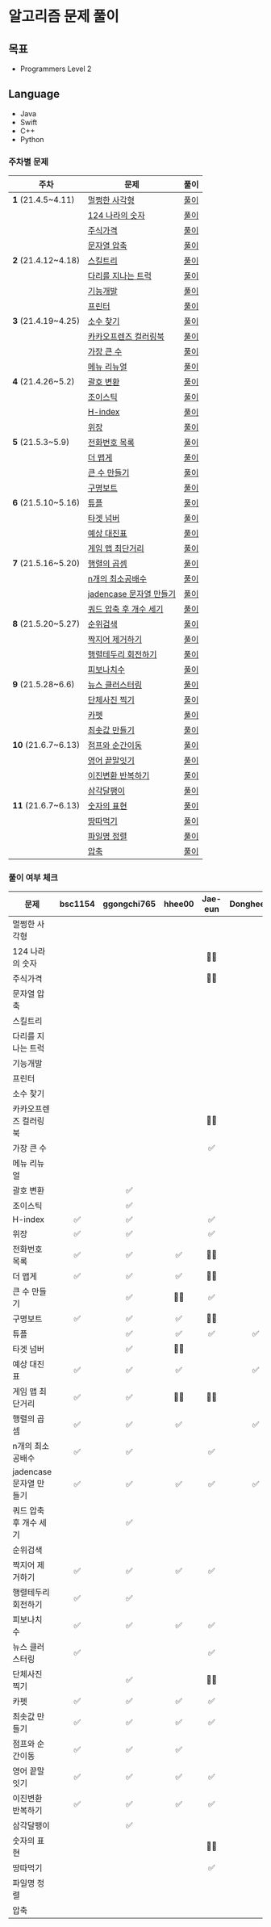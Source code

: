 # 알고리즘 문제 풀이

## 목표
* Programmers Level 2

## Language
* Java
* Swift
* C++
* Python

### 주차별 문제
| 주차               | 문제                                              | 풀이     |
| ------------------ | ------------------------------------------------- | -------- |
| **1** (21.4.5~4.11) | [멀쩡한 사각형](https://programmers.co.kr/learn/courses/30/lessons/62048) | [풀이](https://github.com/AlgorithmStudy2021/algorithm/tree/main/programmers/level2/2021.04.05~2021.04.11(1%EC%A3%BC%EC%B0%A8)/%EB%A9%80%EC%A9%A1%ED%95%9C%20%EC%82%AC%EA%B0%81%ED%98%95) |
|   | [124 나라의 숫자](https://programmers.co.kr/learn/courses/30/lessons/12899) | [풀이](https://github.com/AlgorithmStudy2021/algorithm/tree/main/programmers/level2/2021.04.05~2021.04.11(1%EC%A3%BC%EC%B0%A8)/124%EB%82%98%EB%9D%BC%EC%9D%98%EC%88%AB%EC%9E%90) |
|   | [주식가격](https://programmers.co.kr/learn/courses/30/lessons/42584ㅍ) | [풀이](https://github.com/AlgorithmStudy2021/algorithm/tree/main/programmers/level2/2021.04.05~2021.04.11(1%EC%A3%BC%EC%B0%A8)/%EC%A3%BC%EC%8B%9D%EA%B0%80%EA%B2%A9) |
|   | [문자열 압축](https://programmers.co.kr/learn/courses/30/lessons/60057) | [풀이](https://github.com/AlgorithmStudy2021/algorithm/tree/main/programmers/level2/2021.04.05~2021.04.11(1%EC%A3%BC%EC%B0%A8)/%EB%AC%B8%EC%9E%90%EC%97%B4%EC%95%95%EC%B6%95) |
| **2** (21.4.12~4.18) | [스킬트리](https://programmers.co.kr/learn/courses/30/lessons/49993) | [풀이](https://github.com/AlgorithmStudy2021/algorithm/tree/main/programmers/level2/2021.04.12~2021.04.18(2%EC%A3%BC%EC%B0%A8)/%EC%8A%A4%ED%82%AC%ED%8A%B8%EB%A6%AC) |
|   | [다리를 지나는 트럭](https://programmers.co.kr/learn/courses/30/lessons/42583) | [풀이](https://github.com/AlgorithmStudy2021/algorithm/tree/main/programmers/level2/2021.04.12~2021.04.18(2%EC%A3%BC%EC%B0%A8)/%EB%8B%A4%EB%A6%AC%EB%A5%BC%EC%A7%80%EB%82%98%EB%8A%94%ED%8A%B8%EB%9F%AD) |
|   | [기능개발](https://programmers.co.kr/learn/courses/30/lessons/42586) | [풀이](https://github.com/AlgorithmStudy2021/algorithm/tree/main/programmers/level2/2021.04.12~2021.04.18(2%EC%A3%BC%EC%B0%A8)/%EA%B8%B0%EB%8A%A5%EA%B0%9C%EB%B0%9C) |
|   | [프린터](https://programmers.co.kr/learn/courses/30/lessons/42587) | [풀이](https://github.com/AlgorithmStudy2021/algorithm/tree/main/programmers/level2/2021.04.12~2021.04.18(2%EC%A3%BC%EC%B0%A8)/%ED%94%84%EB%A6%B0%ED%84%B0) |
| **3** (21.4.19~4.25) | [소수 찾기](https://programmers.co.kr/learn/courses/30/lessons/42839) | [풀이](https://github.com/AlgorithmStudy2021/algorithm/tree/main/programmers/level2/2021.04.19~2021.04.25(3%EC%A3%BC%EC%B0%A8)/%EC%86%8C%EC%88%98%EC%B0%BE%EA%B8%B0) |
|   | [카카오프렌즈 컬러링북](https://programmers.co.kr/learn/courses/30/lessons/1829) | [풀이](https://github.com/AlgorithmStudy2021/algorithm/tree/main/programmers/level2/2021.04.19~2021.04.25(3%EC%A3%BC%EC%B0%A8)/%EC%B9%B4%EC%B9%B4%EC%98%A4%ED%94%84%EB%A0%8C%EC%A6%88%20%EC%BB%AC%EB%9F%AC%EB%A7%81%EB%B6%81) |
|   | [가장 큰 수](https://programmers.co.kr/learn/courses/30/lessons/42746) | [풀이](https://github.com/AlgorithmStudy2021/algorithm/tree/main/programmers/level2/2021.04.19~2021.04.25(3%EC%A3%BC%EC%B0%A8)/%EA%B0%80%EC%9E%A5%ED%81%B0%EC%88%98) |
|   | [메뉴 리뉴얼](https://programmers.co.kr/learn/courses/30/lessons/72411) | [풀이](https://github.com/AlgorithmStudy2021/algorithm/tree/main/programmers/level2/2021.04.19~2021.04.25(3%EC%A3%BC%EC%B0%A8)/%EB%A9%94%EB%89%B4%EB%A6%AC%EB%89%B4%EC%96%BC) |
| **4** (21.4.26~5.2) | [괄호 변환](https://programmers.co.kr/learn/courses/30/lessons/60058) | [풀이](https://github.com/AlgorithmStudy2021/algorithm/tree/main/programmers/level2/2021.04.26~2021.05.02(4%EC%A3%BC%EC%B0%A8)/%EA%B4%84%ED%98%B8%EB%B3%80%ED%99%98) |
|   | [조이스틱](https://programmers.co.kr/learn/courses/30/lessons/42860) | [풀이](https://github.com/AlgorithmStudy2021/algorithm/tree/main/programmers/level2/2021.04.26~2021.05.02(4%EC%A3%BC%EC%B0%A8)/%EC%A1%B0%EC%9D%B4%EC%8A%A4%ED%8B%B1) |
|   | [H-index](https://programmers.co.kr/learn/courses/30/lessons/42747) | [풀이](https://github.com/AlgorithmStudy2021/algorithm/tree/main/programmers/level2/2021.04.26~2021.05.02(4%EC%A3%BC%EC%B0%A8)/H-index) |
|   | [위장](https://programmers.co.kr/learn/courses/30/lessons/42578) | [풀이](https://github.com/AlgorithmStudy2021/algorithm/tree/main/programmers/level2/2021.04.26~2021.05.02(4%EC%A3%BC%EC%B0%A8)/%EC%9C%84%EC%9E%A5) |
| **5** (21.5.3~5.9) | [전화번호 목록](https://programmers.co.kr/learn/courses/30/lessons/42577) | [풀이](https://github.com/AlgorithmStudy2021/algorithm/tree/main/programmers/level2/2021.05.03~2021.05.09(5%EC%A3%BC%EC%B0%A8)/%EC%A0%84%ED%99%94%EB%B2%88%ED%98%B8%EB%AA%A9%EB%A1%9D) |
|   | [더 맵게](https://programmers.co.kr/learn/courses/30/lessons/42626) | [풀이](https://github.com/AlgorithmStudy2021/algorithm/tree/main/programmers/level2/2021.05.03~2021.05.09(5%EC%A3%BC%EC%B0%A8)/%EB%8D%94%EB%A7%B5%EA%B2%8C) |
|   | [큰 수 만들기](https://programmers.co.kr/learn/courses/30/lessons/42883) | [풀이](https://github.com/AlgorithmStudy2021/algorithm/tree/main/programmers/level2/2021.05.03~2021.05.09(5%EC%A3%BC%EC%B0%A8)/%ED%81%B0%EC%88%98%EB%A7%8C%EB%93%A4%EA%B8%B0) |
|   | [구명보트](https://programmers.co.kr/learn/courses/30/lessons/42885) | [풀이](https://github.com/AlgorithmStudy2021/algorithm/tree/main/programmers/level2/2021.05.03~2021.05.09(5%EC%A3%BC%EC%B0%A8)/%EA%B5%AC%EB%AA%85%EB%B3%B4%ED%8A%B8) |
| **6** (21.5.10~5.16) | [튜플](https://programmers.co.kr/learn/courses/30/lessons/64065) | [풀이](https://github.com/AlgorithmStudy2021/algorithm/tree/main/programmers/level2/2021.05.10~2021.05.16(6%EC%A3%BC%EC%B0%A8)/%ED%8A%9C%ED%94%8C) |
|   | [타겟 넘버](https://programmers.co.kr/learn/courses/30/lessons/43165) | [풀이](https://github.com/AlgorithmStudy2021/algorithm/tree/main/programmers/level2/2021.05.10~2021.05.16(6%EC%A3%BC%EC%B0%A8)/%ED%83%80%EA%B2%9F%20%EB%84%98%EB%B2%84) |
|   | [예상 대진표](https://programmers.co.kr/learn/courses/30/lessons/12985) | [풀이](https://github.com/AlgorithmStudy2021/algorithm/tree/main/programmers/level2/2021.05.10~2021.05.16(6%EC%A3%BC%EC%B0%A8)/%EC%98%88%EC%83%81%20%EB%8C%80%EC%A7%84%ED%91%9C) |
|   | [게임 맵 최단거리](https://programmers.co.kr/learn/courses/30/lessons/1844) | [풀이](https://github.com/AlgorithmStudy2021/algorithm/tree/main/programmers/level2/2021.05.10~2021.05.16(6%EC%A3%BC%EC%B0%A8)/%EA%B2%8C%EC%9E%84%20%EB%A7%B5%20%EC%B5%9C%EB%8B%A8%EA%B1%B0%EB%A6%AC) |
| **7** (21.5.16~5.20) | [행렬의 곱셈](https://programmers.co.kr/learn/courses/30/lessons/12949) | [풀이](https://github.com/AlgorithmStudy2021/algorithm/tree/main/programmers/level2/2021.05.16~2021.05.20(7%EC%A3%BC%EC%B0%A8)/%ED%96%89%EB%A0%AC%EC%9D%98%20%EA%B3%B1%EC%85%88) |
|   | [n개의 최소공배수](https://programmers.co.kr/learn/courses/30/lessons/12953) | [풀이](https://github.com/AlgorithmStudy2021/algorithm/tree/main/programmers/level2/2021.05.16~2021.05.20(7%EC%A3%BC%EC%B0%A8)/n%EA%B0%9C%EC%9D%98%20%EC%B5%9C%EC%86%8C%EA%B3%B5%EB%B0%B0%EC%88%98) |
|   | [jadencase 문자열 만들기](https://programmers.co.kr/learn/courses/30/lessons/12951) | [풀이](https://github.com/AlgorithmStudy2021/algorithm/tree/main/programmers/level2/2021.05.16~2021.05.20(7%EC%A3%BC%EC%B0%A8)/jadencase%20%EB%AC%B8%EC%9E%90%EC%97%B4%20%EB%A7%8C%EB%93%A4%EA%B8%B0) |
|   | [쿼드 압축 후 개수 세기](https://programmers.co.kr/learn/courses/30/lessons/68936) | [풀이](https://github.com/AlgorithmStudy2021/algorithm/tree/main/programmers/level2/2021.05.16~2021.05.20(7%EC%A3%BC%EC%B0%A8)/%EC%BF%BC%EB%93%9C%20%EC%95%95%EC%B6%95%ED%9B%84%20%EA%B0%9C%EC%88%98%EC%84%B8%EA%B8%B0) |
| **8** (21.5.20~5.27) | [순위검색](https://programmers.co.kr/learn/courses/30/lessons/72412) | [풀이](https://github.com/AlgorithmStudy2021/algorithm/tree/main/programmers/level2/2021.05.20~2021.05.27(8%EC%A3%BC%EC%B0%A8)/%EC%88%9C%EC%9C%84%EA%B2%80%EC%83%89) |
|   | [짝지어 제거하기](https://programmers.co.kr/learn/courses/30/lessons/12973) | [풀이](https://github.com/AlgorithmStudy2021/algorithm/tree/main/programmers/level2/2021.05.20~2021.05.27(8%EC%A3%BC%EC%B0%A8)/%EC%A7%9D%EC%A7%80%EC%96%B4%20%EC%A0%9C%EA%B1%B0%ED%95%98%EA%B8%B0) |
|   | [행렬테두리 회전하기](https://programmers.co.kr/learn/courses/30/lessons/77485) | [풀이](https://github.com/AlgorithmStudy2021/algorithm/tree/main/programmers/level2/2021.05.20~2021.05.27(8%EC%A3%BC%EC%B0%A8)/%ED%96%89%EB%A0%AC%ED%85%8C%EB%91%90%EB%A6%AC%20%ED%9A%8C%EC%A0%84%ED%95%98%EA%B8%B0) |
|   | [피보나치수](https://programmers.co.kr/learn/courses/30/lessons/12945) | [풀이](https://github.com/AlgorithmStudy2021/algorithm/tree/main/programmers/level2/2021.05.20~2021.05.27(8%EC%A3%BC%EC%B0%A8)/%ED%94%BC%EB%B3%B4%EB%82%98%EC%B9%98%20%EC%88%98) |
| **9** (21.5.28~6.6) | [뉴스 클러스터링](https://programmers.co.kr/learn/courses/30/lessons/17677) | [풀이](https://github.com/AlgorithmStudy2021/algorithm/tree/main/programmers/level2/2021.05.30~2021.06.06(9%EC%A3%BC%EC%B0%A8)/%EB%89%B4%EC%8A%A4%ED%81%B4%EB%9F%AC%EC%8A%A4%ED%84%B0%EB%A7%81) |
|   | [단체사진 찍기](https://programmers.co.kr/learn/courses/30/lessons/1835) | [풀이](https://github.com/AlgorithmStudy2021/algorithm/tree/main/programmers/level2/2021.05.30~2021.06.06(9%EC%A3%BC%EC%B0%A8)/%EB%8B%A8%EC%B2%B4%EC%82%AC%EC%A7%84%EC%B0%8D%EA%B8%B0) |
|   | [카펫](https://programmers.co.kr/learn/courses/30/lessons/42842) | [풀이](https://github.com/AlgorithmStudy2021/algorithm/tree/main/programmers/level2/2021.05.30~2021.06.06(9%EC%A3%BC%EC%B0%A8)/%EC%B9%B4%ED%8E%AB) |
|   | [최솟값 만들기](https://programmers.co.kr/learn/courses/30/lessons/12941) | [풀이](https://github.com/AlgorithmStudy2021/algorithm/tree/main/programmers/level2/2021.05.30~2021.06.06(9%EC%A3%BC%EC%B0%A8)/%EC%B5%9C%EC%86%9F%EA%B0%92%20%EB%A7%8C%EB%93%A4%EA%B8%B0)  |
| **10** (21.6.7~6.13) | [점프와 순간이동](https://programmers.co.kr/learn/courses/30/lessons/12980) | [풀이](https://github.com/AlgorithmStudy2021/algorithm/tree/main/programmers/level2/2021.06.07~2021.06.13(10%EC%A3%BC%EC%B0%A8)/%EC%A0%90%ED%94%84%EC%99%80%20%EC%88%9C%EA%B0%84%EC%9D%B4%EB%8F%99) |
|   | [영어 끝말잇기](https://programmers.co.kr/learn/courses/30/lessons/12981) | [풀이](https://github.com/AlgorithmStudy2021/algorithm/tree/main/programmers/level2/2021.06.07~2021.06.13(10%EC%A3%BC%EC%B0%A8)/%EC%98%81%EC%96%B4%20%EB%81%9D%EB%A7%90%EC%9E%87%EA%B8%B0) |
|   | [이진변환 반복하기](https://programmers.co.kr/learn/courses/30/lessons/70129) | [풀이](https://github.com/AlgorithmStudy2021/algorithm/tree/main/programmers/level2/2021.06.07~2021.06.13(10%EC%A3%BC%EC%B0%A8)/%EC%9D%B4%EC%A7%84%EB%B3%80%ED%99%98%20%EB%B0%98%EB%B3%B5%ED%95%98%EA%B8%B0) |
|   | [삼각달팽이](https://programmers.co.kr/learn/courses/30/lessons/68645) | [풀이](https://github.com/AlgorithmStudy2021/algorithm/tree/main/programmers/level2/2021.06.14~2021.06.20(11%EC%A3%BC%EC%B0%A8)/%EC%88%AB%EC%9E%90%EC%9D%98%20%ED%91%9C%ED%98%84) |
| **11** (21.6.7~6.13) | [숫자의 표현](https://programmers.co.kr/learn/courses/30/lessons/12924) | [풀이](https://github.com/AlgorithmStudy2021/algorithm/tree/main/programmers/level2/2021.06.14~2021.06.20(11%EC%A3%BC%EC%B0%A8)/%EC%88%AB%EC%9E%90%EC%9D%98%20%ED%91%9C%ED%98%84) |
|   | [땅따먹기](https://programmers.co.kr/learn/courses/30/lessons/12913) | [풀이](https://github.com/AlgorithmStudy2021/algorithm/tree/main/programmers/level2/2021.06.14~2021.06.20(11%EC%A3%BC%EC%B0%A8)/%EB%95%85%EB%94%B0%EB%A8%B9%EA%B8%B0) |
|   | [파일명 정렬](https://programmers.co.kr/learn/courses/30/lessons/17686) | [풀이](https://github.com/AlgorithmStudy2021/algorithm/tree/main/programmers/level2/2021.06.14~2021.06.20(11%EC%A3%BC%EC%B0%A8)/%ED%8C%8C%EC%9D%BC%EB%AA%85%20%EC%A0%95%EB%A0%AC) |
|   | [압축](https://programmers.co.kr/learn/courses/30/lessons/17684) | [풀이](https://github.com/AlgorithmStudy2021/algorithm/tree/main/programmers/level2/2021.06.14~2021.06.20(11%EC%A3%BC%EC%B0%A8)/%EC%95%95%EC%B6%95) |

### 풀이 여부 체크
| 문제                                              | bsc1154 | ggongchi765 | hhee00 | Jae-eun | DongheePaul | tildev | rlatmd0829 | itchoi | etc2 |
| -------------------------------------------------|:-:|:-:|:-:|:-:|:-:|:-:|:-:|:-:|---|
| 멀쩡한 사각형 ||||||||||
| 124 나라의 숫자 ||||🙅‍♀️||||||
| 주식가격 ||||🙅‍♀️||||||
| 문자열 압축||||||||||
| 스킬트리 ||||||||||
| 다리를 지나는 트럭 ||||||||||
| 기능개발 ||||||||||
| 프린터 ||||||||||
| 소수 찾기 ||||||||||
| 카카오프렌즈 컬러링북 ||||🙅‍♀️||||||
| 가장 큰 수 ||||✅||||||
| 메뉴 리뉴얼 ||||||||||
| 괄호 변환 ||✅||||||||
| 조이스틱 ||✅||||||||
| H-index |✅|✅||✅||||||
| 위장 |✅|✅||✅||||||
| 전화번호 목록 |✅|✅|✅|🙅‍♀️||||||
| 더 맵게 |✅|✅|✅|🙅‍♀️||✅||||
| 큰 수 만들기 ||✅|🙅‍♀️|✅||✅||||
| 구명보트 |✅|✅|✅|🙅‍♀️||✅||||
| 튜플 ||✅|✅|✅|✅|✅||||
| 타겟 넘버 ||✅|🙅‍♀️|||✅||||
| 예상 대진표 |✅|✅|✅||✅|✅||||
| 게임 맵 최단거리 |✅|✅|🙅‍♀️|🙅‍♀️||✅||||
| 행렬의 곱셈 |✅|✅|✅||✅|✅||||
| n개의 최소공배수 |✅|✅||✅||✅||||
| jadencase 문자열 만들기 |✅|✅|✅|✅|✅|✅||||
| 쿼드 압축 후 개수 세기 ||✅||||||||
| 순위검색 ||||||||||
| 짝지어 제거하기 |✅|✅|✅|✅||||||
| 행렬테두리 회전하기 |✅|✅||||||||
| 피보나치 수 |✅|✅|✅|✅||||||
| 뉴스 클러스터링 |✅|||✅||||||
| 단체사진 찍기 ||✅||🙅‍♀️||||||
| 카펫 |✅|✅|✅|✅||||||
| 최솟값 만들기 |✅|✅|✅|✅||||||
| 점프와 순간이동 |✅|✅|✅||||✅|✅||
| 영어 끝말잇기 |✅|✅|✅|✅|||✅|||
| 이진변환 반복하기 |✅|✅|✅|✅|||✅|✅||
| 삼각달팽이 ||✅||||||✅||
| 숫자의 표현 ||||🙅‍♀️|||✅|✅||
| 땅따먹기 ||||✅|||✅|✅||
| 파일명 정렬 ||||||||||
| 압축 ||||||||||
